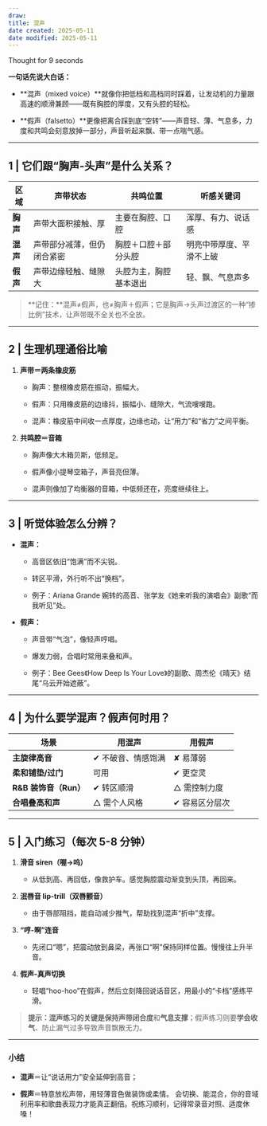 ```yaml
---
draw:
title: 混声
date created: 2025-05-11
date modified: 2025-05-11
---
```


Thought for 9 seconds

**一句话先说大白话：**

- **混声（mixed voice）**就像你把低档和高档同时踩着，让发动机的力量跟高速的顺滑兼顾——既有胸腔的厚度，又有头腔的轻松。
    
- **假声（falsetto）**更像把离合踩到底“空转”——声音轻、薄、气息多，力度和共鸣会刻意放掉一部分，声音听起来飘、带一点喘气感。
    

---

## 1 | 它们跟“胸声-头声”是什么关系？

|区域|声带状态|共鸣位置|听感关键词|
|---|---|---|---|
|**胸声**|声带大面积接触、厚|主要在胸腔、口腔|浑厚、有力、说话感|
|**混声**|声带部分减薄，但仍闭合紧密|胸腔＋口腔＋部分头腔|明亮中带厚度、平滑不上破|
|**假声**|声带边缘轻触、缝隙大|头腔为主，胸腔基本退出|轻、飘、气息声多|

> **记住：**混声≠假声，也≠胸声＋假声；它是胸声→头声过渡区的一种“掺比例”技术，让声带既不全关也不全放。

---

## 2 | 生理机理通俗比喻

1. **声带＝两条橡皮筋**
    
    - 胸声：整根橡皮筋在振动，振幅大。
        
    - 假声：只用橡皮筋的边缘抖，振幅小、缝隙大，气流嗖嗖跑。
        
    - 混声：橡皮筋中间收一点厚度，边缘也动，让“用力”和“省力”之间平衡。
        
2. **共鸣腔＝音箱**
    
    - 胸声像大木箱贝斯，低频足。
        
    - 假声像小提琴空箱子，声音亮但薄。
        
    - 混声则像加了均衡器的音箱，中低频还在，亮度继续往上。
        

---

## 3 | 听觉体验怎么分辨？

- **混声：**
    
    - 高音区依旧“饱满”而不尖锐。
        
    - 转区平滑，外行听不出“换档”。
        
    - 例子：Ariana Grande 婉转的高音、张学友《她来听我的演唱会》副歌“而我听见”处。
        
- **假声：**
    
    - 声音带“气泡”，像轻声哼唱。
        
    - 爆发力弱，合唱时常用来叠和声。
        
    - 例子：Bee Gees《How Deep Is Your Love》的副歌、周杰伦《晴天》结尾“乌云开始遮蔽”。
        

---

## 4 | 为什么要学混声？假声何时用？

|场景|用混声|用假声|
|---|---|---|
|**主旋律高音**|✔ 不破音、情感饱满|✘ 易薄弱|
|**柔和铺垫/过门**|可用|✔ 更空灵|
|**R&B 装饰音（Run）**|✔ 转区顺滑|△ 需控制力度|
|**合唱叠高和声**|△ 需个人风格|✔ 容易区分层次|

---

## 5 | 入门练习（每次 5-8 分钟）

1. **滑音 siren（喔→呜）**
    
    - 从低到高、再回低，像救护车。感觉胸腔震动渐变到头顶，再回来。
        
2. **泯唇音 lip-trill（双唇颤音）**
    
    - 由于唇部阻挡，能自动减少推气，帮助找到混声“折中”支撑。
        
3. **“哼-啊”连音**
    
    - 先闭口“嗯”，把震动放到鼻梁，再张口“啊”保持同样位置。慢慢往上升半音。
        
4. **假声-真声切换**
    
    - 轻唱“hoo-hoo”在假声，然后立刻降回说话音区，用最小的“卡档”感练平滑。
        

> **提示：**混声练习的关键是**保持声带闭合度**和**气息支撑**；假声练习则要**学会收气**、防止漏气过多导致声音飘散无力。

---

### 小结

- **混声**＝让“说话用力”安全延伸到高音；
    
- **假声**＝特意放松声带，用轻薄音色做装饰或柔情。
    会切换、能混合，你的音域利用率和歌曲表现力才能真正翻倍。祝练习顺利，记得常录音对照、适度休嗓！

